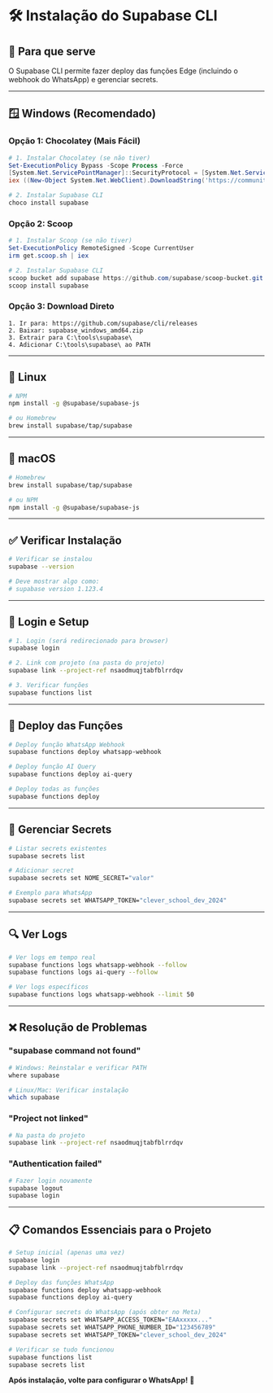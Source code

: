 # 🛠️ Instalação do Supabase CLI

## 🎯 Para que serve

O Supabase CLI permite fazer deploy das funções Edge (incluindo o webhook do WhatsApp) e gerenciar secrets.

---

## 🪟 **Windows (Recomendado)**

### Opção 1: Chocolatey (Mais Fácil)

```powershell
# 1. Instalar Chocolatey (se não tiver)
Set-ExecutionPolicy Bypass -Scope Process -Force
[System.Net.ServicePointManager]::SecurityProtocol = [System.Net.ServicePointManager]::SecurityProtocol -bor 3072
iex ((New-Object System.Net.WebClient).DownloadString('https://community.chocolatey.org/install.ps1'))

# 2. Instalar Supabase CLI
choco install supabase
```

### Opção 2: Scoop

```powershell
# 1. Instalar Scoop (se não tiver)
Set-ExecutionPolicy RemoteSigned -Scope CurrentUser
irm get.scoop.sh | iex

# 2. Instalar Supabase CLI
scoop bucket add supabase https://github.com/supabase/scoop-bucket.git
scoop install supabase
```

### Opção 3: Download Direto

```
1. Ir para: https://github.com/supabase/cli/releases
2. Baixar: supabase_windows_amd64.zip
3. Extrair para C:\tools\supabase\
4. Adicionar C:\tools\supabase\ ao PATH
```

---

## 🐧 **Linux**

```bash
# NPM
npm install -g @supabase/supabase-js

# ou Homebrew
brew install supabase/tap/supabase
```

---

## 🍎 **macOS**

```bash
# Homebrew
brew install supabase/tap/supabase

# ou NPM
npm install -g @supabase/supabase-js
```

---

## ✅ **Verificar Instalação**

```bash
# Verificar se instalou
supabase --version

# Deve mostrar algo como:
# supabase version 1.123.4
```

---

## 🔐 **Login e Setup**

```bash
# 1. Login (será redirecionado para browser)
supabase login

# 2. Link com projeto (na pasta do projeto)
supabase link --project-ref nsaodmuqjtabfblrrdqv

# 3. Verificar funções
supabase functions list
```

---

## 🚀 **Deploy das Funções**

```bash
# Deploy função WhatsApp Webhook
supabase functions deploy whatsapp-webhook

# Deploy função AI Query
supabase functions deploy ai-query

# Deploy todas as funções
supabase functions deploy
```

---

## 🔐 **Gerenciar Secrets**

```bash
# Listar secrets existentes
supabase secrets list

# Adicionar secret
supabase secrets set NOME_SECRET="valor"

# Exemplo para WhatsApp
supabase secrets set WHATSAPP_TOKEN="clever_school_dev_2024"
```

---

## 🔍 **Ver Logs**

```bash
# Ver logs em tempo real
supabase functions logs whatsapp-webhook --follow
supabase functions logs ai-query --follow

# Ver logs específicos
supabase functions logs whatsapp-webhook --limit 50
```

---

## ❌ **Resolução de Problemas**

### "supabase command not found"

```bash
# Windows: Reinstalar e verificar PATH
where supabase

# Linux/Mac: Verificar instalação
which supabase
```

### "Project not linked"

```bash
# Na pasta do projeto
supabase link --project-ref nsaodmuqjtabfblrrdqv
```

### "Authentication failed"

```bash
# Fazer login novamente
supabase logout
supabase login
```

---

## 📋 **Comandos Essenciais para o Projeto**

```bash
# Setup inicial (apenas uma vez)
supabase login
supabase link --project-ref nsaodmuqjtabfblrrdqv

# Deploy das funções WhatsApp
supabase functions deploy whatsapp-webhook
supabase functions deploy ai-query

# Configurar secrets do WhatsApp (após obter no Meta)
supabase secrets set WHATSAPP_ACCESS_TOKEN="EAAxxxxx..."
supabase secrets set WHATSAPP_PHONE_NUMBER_ID="123456789"
supabase secrets set WHATSAPP_TOKEN="clever_school_dev_2024"

# Verificar se tudo funcionou
supabase functions list
supabase secrets list
```

**Após instalação, volte para configurar o WhatsApp!** 🚀

